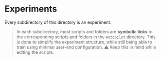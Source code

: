 # Experiments

Every subdirectory of this directory is an experiment.

> In each subdirectory, most scripts and folders are **symbolic links** to the corresponding scripts and folders in the `Autopilot` directory. This is done to simplify the experiment structure, while still being able to train using minimal user-end configuration.
:warning: Keep this in mind while editing the scripts.